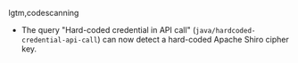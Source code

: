 lgtm,codescanning
* The query "Hard-coded credential in API call" (`java/hardcoded-credential-api-call`) can now detect a hard-coded Apache Shiro cipher key.
